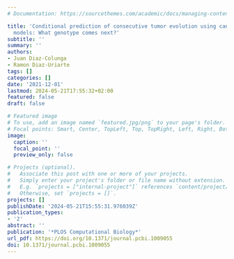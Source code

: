```yaml
---
# Documentation: https://sourcethemes.com/academic/docs/managing-content/

title: 'Conditional prediction of consecutive tumor evolution using cancer progression
  models: What genotype comes next?'
subtitle: ''
summary: ''
authors:
- Juan Diaz-Colunga
- Ramon Diaz-Uriarte
tags: []
categories: []
date: '2021-12-01'
lastmod: 2024-05-21T17:55:32+02:00
featured: false
draft: false

# Featured image
# To use, add an image named `featured.jpg/png` to your page's folder.
# Focal points: Smart, Center, TopLeft, Top, TopRight, Left, Right, BottomLeft, Bottom, BottomRight.
image:
  caption: ''
  focal_point: ''
  preview_only: false

# Projects (optional).
#   Associate this post with one or more of your projects.
#   Simply enter your project's folder or file name without extension.
#   E.g. `projects = ["internal-project"]` references `content/project/deep-learning/index.md`.
#   Otherwise, set `projects = []`.
projects: []
publishDate: '2024-05-21T15:55:31.976039Z'
publication_types:
- '2'
abstract: ''
publication: '*PLOS Computational Biology*'
url_pdf: https://doi.org/10.1371/journal.pcbi.1009055
doi: 10.1371/journal.pcbi.1009055
---
```

